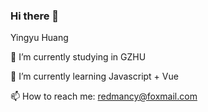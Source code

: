 ### Hi there 👋 

Yingyu Huang

🔭 I’m currently studying in GZHU

🌱 I’m currently learning Javascript + Vue

📫 How to reach me: redmancy@foxmail.com

<!--
**Huangmiaoz/Huangmiaoz** is a ✨ _special_ ✨ repository because its `README.md` (this file) appears on your GitHub profile.

Here are some ideas to get you started:

- 🔭 I’m currently working on ...
- 🌱 I’m currently learning ...
- 👯 I’m looking to collaborate on ...
- 🤔 I’m looking for help with ...
- 💬 Ask me about ...
- 📫 How to reach me: ...
- 😄 Pronouns: ...
- ⚡ Fun fact: ...
-->
